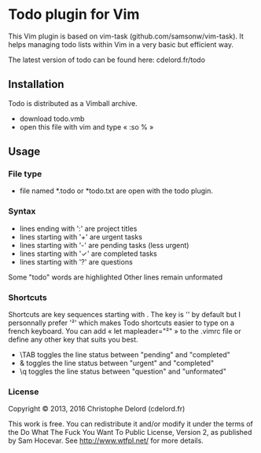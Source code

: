 Todo plugin for Vim
===================

This Vim plugin is based on vim-task (github.com/samsonw/vim-task).
It helps managing todo lists within Vim in a very basic but efficient way.

The latest version of todo can be found here: cdelord.fr/todo

Installation
------------

Todo is distributed as a Vimball archive.
- download todo.vmb
- open this file with vim and type « :so % »

Usage
-----

### File type

- file named *.todo or *todo.txt are open with the todo plugin.

### Syntax

- lines ending with ':' are project titles
- lines starting with '+' are urgent tasks
- lines starting with '-' are pending tasks (less urgent)
- lines starting with '✓' are completed tasks
- lines starting with '?' are questions

Some "todo" words are highlighted
Other lines remain unformated

### Shortcuts

Shortcuts are key sequences starting with <Leader>. The <Leader> key is
'\' by default but I personnally prefer '²' which makes Todo shortcuts
easier to type on a french keyboard.
You can add « let mapleader="²" » to the .vimrc file or define any
other key that suits you best.

- \TAB toggles the line status between "pending" and "completed"
- \& toggles the line status between "urgent" and "completed"
- \q toggles the line status between "question" and "unformated"

### License

Copyright © 2013, 2016 Christophe Delord (cdelord.fr)

This work is free. You can redistribute it and/or modify it under the
terms of the Do What The Fuck You Want To Public License, Version 2,
as published by Sam Hocevar. See http://www.wtfpl.net/ for more details.

